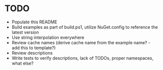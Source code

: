 # TODO
* Populate this README
* Build examples as part of build.ps1, utilize NuGet.config to reference the latest version
* Use string interpolation everywhere
* Review cache names (derive cache name from the example name? - add this to template?)
* Review descriptions
* Write tests to verify descriptions, lack of TODOs, proper namespaces, what else?

